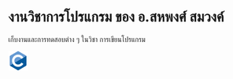 ﻿# งานวิชาการโปรแกรม ของ อ.สหพงศ์ สมวงค์
เก็บงานและการทดสอบต่าง ๆ ในวิชา การเขียนโปรแกรม
<p align="left"> <a href="https://www.cprogramming.com/" target="_blank" rel="noreferrer"> <img src="https://raw.githubusercontent.com/devicons/devicon/master/icons/c/c-original.svg" alt="c" width="40" height="40"/> </a> </p>

